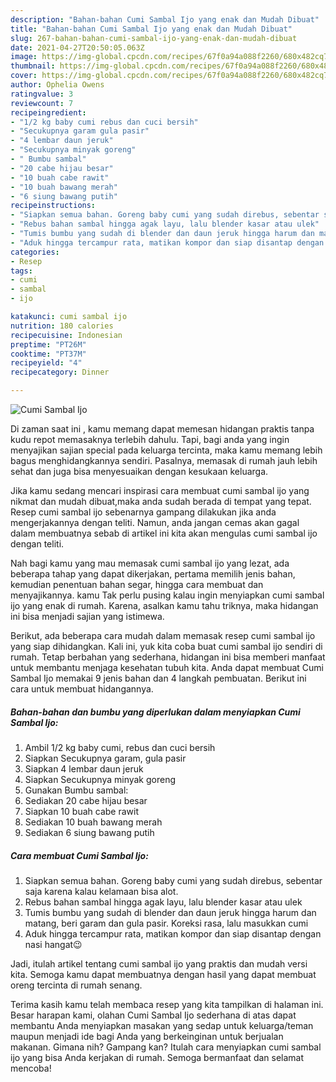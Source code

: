 ```yaml
---
description: "Bahan-bahan Cumi Sambal Ijo yang enak dan Mudah Dibuat"
title: "Bahan-bahan Cumi Sambal Ijo yang enak dan Mudah Dibuat"
slug: 267-bahan-bahan-cumi-sambal-ijo-yang-enak-dan-mudah-dibuat
date: 2021-04-27T20:50:05.063Z
image: https://img-global.cpcdn.com/recipes/67f0a94a088f2260/680x482cq70/cumi-sambal-ijo-foto-resep-utama.jpg
thumbnail: https://img-global.cpcdn.com/recipes/67f0a94a088f2260/680x482cq70/cumi-sambal-ijo-foto-resep-utama.jpg
cover: https://img-global.cpcdn.com/recipes/67f0a94a088f2260/680x482cq70/cumi-sambal-ijo-foto-resep-utama.jpg
author: Ophelia Owens
ratingvalue: 3
reviewcount: 7
recipeingredient:
- "1/2 kg baby cumi rebus dan cuci bersih"
- "Secukupnya garam gula pasir"
- "4 lembar daun jeruk"
- "Secukupnya minyak goreng"
- " Bumbu sambal"
- "20 cabe hijau besar"
- "10 buah cabe rawit"
- "10 buah bawang merah"
- "6 siung bawang putih"
recipeinstructions:
- "Siapkan semua bahan. Goreng baby cumi yang sudah direbus, sebentar saja karena kalau kelamaan bisa alot."
- "Rebus bahan sambal hingga agak layu, lalu blender kasar atau ulek"
- "Tumis bumbu yang sudah di blender dan daun jeruk hingga harum dan matang, beri garam dan gula pasir. Koreksi rasa, lalu masukkan cumi"
- "Aduk hingga tercampur rata, matikan kompor dan siap disantap dengan nasi hangat😉"
categories:
- Resep
tags:
- cumi
- sambal
- ijo

katakunci: cumi sambal ijo 
nutrition: 180 calories
recipecuisine: Indonesian
preptime: "PT26M"
cooktime: "PT37M"
recipeyield: "4"
recipecategory: Dinner

---
```



![Cumi Sambal Ijo](https://img-global.cpcdn.com/recipes/67f0a94a088f2260/680x482cq70/cumi-sambal-ijo-foto-resep-utama.jpg)

Di zaman  saat ini , kamu memang dapat memesan hidangan praktis tanpa kudu repot memasaknya terlebih dahulu. Tapi, bagi anda yang ingin menyajikan sajian special pada keluarga tercinta, maka kamu memang lebih bagus menghidangkannya sendiri. Pasalnya, memasak di rumah jauh lebih sehat dan juga bisa menyesuaikan dengan kesukaan keluarga.

Jika kamu sedang mencari inspirasi cara membuat cumi sambal ijo yang nikmat dan mudah dibuat,maka anda sudah berada di tempat yang tepat. Resep cumi sambal ijo  sebenarnya gampang dilakukan jika anda mengerjakannya dengan teliti. Namun, anda jangan cemas akan gagal dalam membuatnya 
sebab di artikel ini kita akan mengulas cumi sambal ijo dengan teliti.  



Nah bagi kamu yang mau memasak cumi sambal ijo yang lezat, ada beberapa tahap yang dapat dikerjakan, pertama memilih jenis bahan, kemudian penentuan bahan segar, hingga cara membuat dan menyajikannya. kamu Tak perlu pusing kalau ingin menyiapkan cumi sambal ijo yang enak di rumah. Karena, asalkan kamu  tahu triknya, maka hidangan ini bisa menjadi sajian yang istimewa.

Berikut, ada beberapa cara mudah dalam memasak resep cumi sambal ijo yang siap dihidangkan. Kali ini, yuk kita coba buat cumi sambal ijo sendiri di rumah. Tetap berbahan yang sederhana, hidangan ini bisa memberi manfaat untuk membantu menjaga kesehatan tubuh kita. Anda dapat membuat Cumi Sambal Ijo memakai 9 jenis bahan dan 4 langkah pembuatan. Berikut ini cara untuk membuat hidangannya.

<!--inarticleads1-->

##### Bahan-bahan dan bumbu yang diperlukan dalam menyiapkan Cumi Sambal Ijo:

1. Ambil 1/2 kg baby cumi, rebus dan cuci bersih
1. Siapkan Secukupnya garam, gula pasir
1. Siapkan 4 lembar daun jeruk
1. Siapkan Secukupnya minyak goreng
1. Gunakan  Bumbu sambal:
1. Sediakan 20 cabe hijau besar
1. Siapkan 10 buah cabe rawit
1. Sediakan 10 buah bawang merah
1. Sediakan 6 siung bawang putih




<!--inarticleads2-->

##### Cara membuat Cumi Sambal Ijo:

1. Siapkan semua bahan. Goreng baby cumi yang sudah direbus, sebentar saja karena kalau kelamaan bisa alot.
1. Rebus bahan sambal hingga agak layu, lalu blender kasar atau ulek
1. Tumis bumbu yang sudah di blender dan daun jeruk hingga harum dan matang, beri garam dan gula pasir. Koreksi rasa, lalu masukkan cumi
1. Aduk hingga tercampur rata, matikan kompor dan siap disantap dengan nasi hangat😉




Jadi, itulah artikel tentang  cumi sambal ijo  yang praktis dan mudah versi kita. Semoga kamu dapat membuatnya dengan hasil yang dapat membuat oreng tercinta di rumah senang. 

Terima kasih kamu telah membaca resep yang kita tampilkan di halaman ini. Besar harapan kami, olahan  Cumi Sambal Ijo sederhana di atas dapat membantu Anda menyiapkan masakan yang sedap untuk keluarga/teman maupun menjadi ide bagi Anda yang berkeinginan untuk berjualan makanan. Gimana nih? Gampang kan? Itulah cara menyiapkan cumi sambal ijo yang bisa Anda kerjakan di rumah. Semoga bermanfaat dan selamat mencoba!

